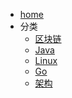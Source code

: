 - [home]()
- 分类
  - [区块链](content/blockchain/)
  - [Java](content/java/)
  - [Linux](content/linux/)
  - [Go](content/go/)
  - [架构](content/architect/)
